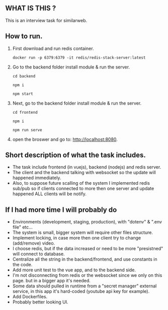 ## WHAT IS THIS ?

This is an interview task for similarweb.

## How to run.
1. First download and run redis container.

   ```
   docker run -p 6379:6379 -it redis/redis-stack-server:latest
   ```
2. Go to the backend folder install module & run the server.

   ```
   cd backend
   ```
   ```
   npm i
   ```
   ```
   npm start
   ```
3. Next, go to the backend folder install module & run the server.
   ```
   cd frontend
   ```
   ```
   npm i
   ```
   ```
   npm run serve
   ```

4. open the broswer and go to: [http://localhost:8080](http://localhost:8080).

## Short description of what the task includes.

- The task include frontend (in vuejs), backend (nodejs) and redis server.
- The client and the backend talking with websocket so the update will happened immediately.
- Also, to suppose future scalling of the system I implemented redis sub/pub so if clients connected to more then one server and update happened ALL clients will be notify.

## If I had more time I will probably do

- Environments (development, staging, production), with "dotenv" & ".env file" etc...
- The system is small, bigger system will require other files structure.
- Implement locking, in case more then one client try to change (add/remove) video.
- I choose redis, but if the data increased or need to be more "presistned" will connect to database.
- Centralize all the string in the backend/frontend, and use constants in the code.
- Add more unit test to the vue app, and to the backend side.
- I'm not disconnecting from redis or the websocket since we only on this page. but in a bigger app it's needed.
- Some data should pulled in runtime from a "secret manager" external service, in this app it's hard-coded (youtube api key for example).
- Add Dockerfiles.
- Probably better looking UI.